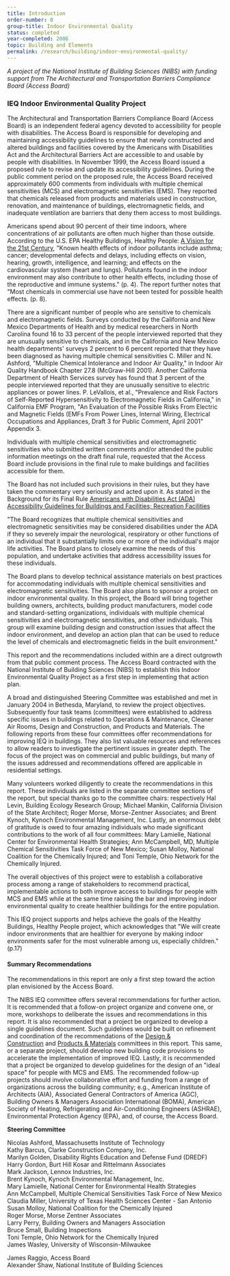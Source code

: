 ```yaml
---
title: Introduction
order-number: 0
group-title: Indoor Environmental Quality
status: completed
year-completed: 2006
topic: Building and Elements
permalink: /research/building/indoor-environmental-quality/
---
```

*A project of the National Institute of Building Sciences (NIBS) with funding support from The Architectural and Transportation Barriers Compliance Board (Access Board)*

### IEQ Indoor Environmental Quality Project
The Architectural and Transportation Barriers Compliance Board (Access Board) is an independent federal agency devoted to accessibility for people with disabilities. The Access Board is responsible for developing and maintaining accessibility guidelines to ensure that newly constructed and altered buildings and facilities covered by the Americans with Disabilities Act and the Architectural Barriers Act are accessible to and usable by people with disabilities. In November 1999, the Access Board issued a proposed rule to revise and update its accessibility guidelines. During the public comment period on the proposed rule, the Access Board received approximately 600 comments from individuals with multiple chemical sensitivities (MCS) and electromagnetic sensitivities (EMS). They reported that chemicals released from products and materials used in construction, renovation, and maintenance of buildings, electromagnetic fields, and inadequate ventilation are barriers that deny them access to most buildings.

Americans spend about 90 percent of their time indoors, where concentrations of air pollutants are often much higher than those outside. According to the U.S. EPA Healthy Buildings, Healthy People: [A Vision for the 21st Century](http://www.epa.gov/iaq/hbhp/hbhptoc.html), "Known health effects of indoor pollutants include asthma; cancer; developmental defects and delays, including effects on vision, hearing, growth, intelligence, and learning; and effects on the cardiovascular system (heart and lungs). Pollutants found in the indoor environment may also contribute to other health effects, including those of the reproductive and immune systems." (p. 4). The report further notes that "Most chemicals in commercial use have not been tested for possible health effects. (p. 8).

There are a significant number of people who are sensitive to chemicals and electromagnetic fields. Surveys conducted by the California and New Mexico Departments of Health and by medical researchers in North Carolina found 16 to 33 percent of the people interviewed reported that they are unusually sensitive to chemicals, and in the California and New Mexico health departments' surveys 2 percent to 6 percent reported that they have been diagnosed as having multiple chemical sensitivities C. Miller and N. Ashford, "Multiple Chemical Intolerance and Indoor Air Quality," in Indoor Air Quality Handbook Chapter 27.8 (McGraw-Hill 2001). Another California Department of Health Services survey has found that 3 percent of the people interviewed reported that they are unusually sensitive to electric appliances or power lines. P. LeVallois, et al., "Prevalence and Risk Factors of Self-Reported Hypersensitivity to Electromagnetic Fields in California," in California EMF Program, "An Evaluation of the Possible Risks From Electric and Magnetic Fields (EMFs From Power Lines, Internal Wiring, Electrical Occupations and Appliances, Draft 3 for Public Comment, April 2001" Appendix 3.

Individuals with multiple chemical sensitivities and electromagnetic sensitivities who submitted written comments and/or attended the public information meetings on the draft final rule, requested that the Access Board include provisions in the final rule to make buildings and facilities accessible for them.

The Board has not included such provisions in their rules, but they have taken the commentary very seriously and acted upon it. As stated in the Background for its Final Rule [Americans with Disabilities Act (ADA) Accessibility Guidelines for Buildings and Facilities; Recreation Facilities](https://www.access-board.gov/guidelines-and-standards/buildings-and-sites/about-the-ada-standards/background/ada-aba-accessibility-guidelines-2004)

"The Board recognizes that multiple chemical sensitivities and electromagnetic sensitivities may be considered disabilities under the ADA if they so severely impair the neurological, respiratory or other functions of an individual that it substantially limits one or more of the individual's major life activities. The Board plans to closely examine the needs of this population, and undertake activities that address accessibility issues for these individuals.

The Board plans to develop technical assistance materials on best practices for accommodating individuals with multiple chemical sensitivities and electromagnetic sensitivities. The Board also plans to sponsor a project on indoor environmental quality. In this project, the Board will bring together building owners, architects, building product manufacturers, model code and standard-setting organizations, individuals with multiple chemical sensitivities and electromagnetic sensitivities, and other individuals. This group will examine building design and construction issues that affect the indoor environment, and develop an action plan that can be used to reduce the level of chemicals and electromagnetic fields in the built environment."

This report and the recommendations included within are a direct outgrowth from that public comment process. The Access Board contracted with the National Institute of Building Sciences (NIBS) to establish this Indoor Environmental Quality Project as a first step in implementing that action plan.

A broad and distinguished Steering Committee was established and met in January 2004 in Bethesda, Maryland, to review the project objectives. Subsequently four task teams (committees) were established to address specific issues in buildings related to Operations & Maintenance, Cleaner Air Rooms, Design and Construction, and Products and Materials. The following reports from these four committees offer recommendations for improving IEQ in buildings. They also list valuable resources and references to allow readers to investigate the pertinent issues in greater depth. The focus of the project was on commercial and public buildings, but many of the issues addressed and recommendations offered are applicable in residential settings.

Many volunteers worked diligently to create the recommendations in this report. These individuals are listed in the separate committee sections of the report, but special thanks go to the committee chairs: respectively Hal Levin, Building Ecology Research Group; Michael Mankin, California Division of the State Architect; Roger Morse, Morse-Zentner Associates; and Brent Kynoch, Kynoch Environmental Management, Inc. Lastly, an enormous debt of gratitude is owed to four amazing individuals who made significant contributions to the work of all four committees: Mary Lamielle, National Center for Environmental Health Strategies; Ann McCampbell, MD, Multiple Chemical Sensitivities Task Force of New Mexico; Susan Molloy, National Coalition for the Chemically Injured; and Toni Temple, Ohio Network for the Chemically Injured.

The overall objectives of this project were to establish a collaborative process among a range of stakeholders to recommend practical, implementable actions to both improve access to buildings for people with MCS and EMS while at the same time raising the bar and improving indoor environmental quality to create healthier buildings for the entire population.

This IEQ project supports and helps achieve the goals of the Healthy Buildings, Healthy People project, which acknowledges that "We will create indoor environments that are healthier for everyone by making indoor environments safer for the most vulnerable among us, especially children." (p.17)

#### Summary Recommendations

The recommendations in this report are only a first step toward the action plan envisioned by the Access Board.

The NIBS IEQ committee offers several recommendations for further action. It is recommended that a follow-on project organize and convene one, or more, workshops to deliberate the issues and recommendations in this report. It is also recommended that a project be organized to develop a single guidelines document. Such guidelines would be built on refinement and coordination of the recommendations of the [Design & Construction](https://www.access-board.gov/research/completed-research/indoor-environmental-quality/design-construction) and [Products & Materials](https://www.access-board.gov/research/completed-research/indoor-environmental-quality/building-products-materials) committees in this report. This same, or a separate project, should develop new building code provisions to accelerate the implementation of improved IEQ. Lastly, it is recommended that a project be organized to develop guidelines for the design of an "ideal space" for people with MCS and EMS. The recommended follow-up projects should involve collaborative effort and funding from a range of organizations across the building community; e.g., American Institute of Architects (AIA), Associated General Contractors of America (AGC), Building Owners & Managers Association International (BOMA), American Society of Heating, Refrigerating and Air-Conditioning Engineers (ASHRAE), Environmental Protection Agency (EPA), and, of course, the Access Board.

**Steering Committee**

Nicolas Ashford, Massachusetts Institute of Technology\
Kathy Barcus, Clarke Construction Company, Inc.\
Marilyn Golden, Disability Rights Education and Defense Fund (DREDF)\
Harry Gordon, Burt Hill Kosar and Rittelmann Associates\
Mark Jackson, Lennox Industries, Inc.\
Brent Kynoch, Kynoch Environmental Management, Inc.\
Mary Lamielle, National Center for Environmental Health Strategies\
Ann McCampbell, Multiple Chemical Sensitivities Task Force of New Mexico\
Claudia Miller, University of Texas Health Sciences Center - San Antonio\
Susan Molloy, National Coalition for the Chemically Injured\
Roger Morse, Morse Zentner Associates\
Larry Perry, Building Owners and Managers Association\
Bruce Small, Building Inspections\
Toni Temple, Ohio Network for the Chemically Injured\
James Wasley, University of Wisconsin-Milwaukee

James Raggio, Access Board\
Alexander Shaw, National Institute of Building Sciences
